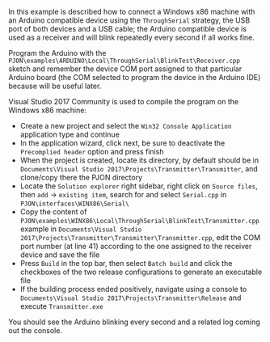 In this example is described how to connect a Windows x86 machine with an Arduino compatible device using the `ThroughSerial` strategy, the USB port of both devices and a USB cable; the Arduino compatible device is used as a receiver and will blink repeatedly every second if all works fine.

Program the Arduino with the `PJON\examples\ARDUINO\Local\ThroughSerial\BlinkTest\Receiver.cpp` sketch and remember the device COM port assigned to that particular Arduino board (the COM selected to program the device in the Arduino IDE) because will be useful later.

Visual Studio 2017 Community is used to compile the program on the Windows x86 machine:

- Create a new project and select the `Win32 Console Application` application type and continue
- In the application wizard, click next, be sure to deactivate the `Precomplied header` option and press finish
- When the project is created, locate its directory, by default should be in `Documents\Visual Studio 2017\Projects\Transmitter\Transmitter`, and clone/copy there the PJON directory
- Locate the `Solution explorer` right sidebar, right click on `Source files`, then `add` -> `existing item`, search for and select  `Serial.cpp` in `PJON\interfaces\WINX86\Serial\`  
- Copy the content of `PJON\examples\WINX86\Local\ThroughSerial\BlinkTest\Transmitter.cpp` example
 in `Documents\Visual Studio 2017\Projects\Transmitter\Transmitter\Transmitter.cpp`, edit the COM port number (at line 41) according to the one assigned to the receiver device and save the file
- Press `Build` in the top bar, then select `Batch build` and click the checkboxes of the two release configurations to generate an executable file
- If the building process ended positively, navigate using a console to `Documents\Visual Studio 2017\Projects\Transmitter\Release` and execute `Transmitter.exe`

You should see the Arduino blinking every second and a related log coming out the console.
